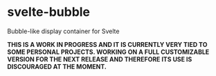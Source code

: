 # svelte-bubble
Bubble-like display container for Svelte

**THIS IS A WORK IN PROGRESS AND IT IS CURRENTLY VERY TIED TO SOME PERSONAL PROJECTS. WORKING ON A FULL CUSTOMIZABLE VERSION FOR THE NEXT RELEASE AND THEREFORE ITS USE IS DISCOURAGED AT THE MOMENT.**